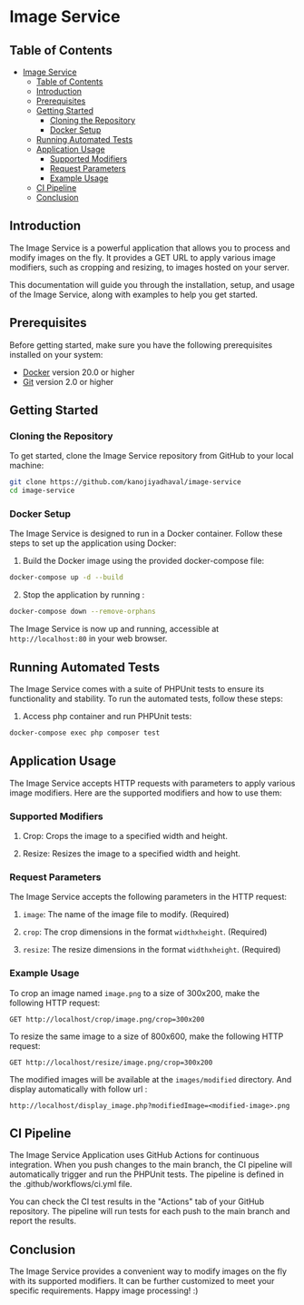 ﻿# Image Service 

## Table of Contents

- [Image Service](#image-service)
  - [Table of Contents](#table-of-contents)
  - [Introduction](#introduction)
  - [Prerequisites](#prerequisites)
  - [Getting Started](#getting-started)
    - [Cloning the Repository](#cloning-the-repository)
    - [Docker Setup](#docker-setup)
  - [Running Automated Tests](#running-automated-tests)
  - [Application Usage](#application-usage)
    - [Supported Modifiers](#supported-modifiers)
    - [Request Parameters](#request-parameters)
    - [Example Usage](#example-usage)
  - [CI Pipeline](#ci-pipeline)
  - [Conclusion](#conclusion)

## Introduction

The Image Service is a powerful application that allows you to process and modify images on the fly. It provides a GET URL to apply various image modifiers, such as cropping and resizing, to images hosted on your server.

This documentation will guide you through the installation, setup, and usage of the Image Service, along with examples to help you get started.


## Prerequisites

Before getting started, make sure you have the following prerequisites installed on your system:

-   [Docker](https://www.docker.com/) version 20.0 or higher
-   [Git](https://git-scm.com/) version 2.0 or higher

## Getting Started

### Cloning the Repository

To get started, clone the Image Service repository from GitHub to your local machine:

```bash
git clone https://github.com/kanojiyadhaval/image-service
cd image-service
```

### Docker Setup

The Image Service is designed to run in a Docker container. Follow these steps to set up the application using Docker:

1. Build the Docker image using the provided docker-compose file:

```bash
docker-compose up -d --build
```

2. Stop the application by running :

```bash
docker-compose down --remove-orphans
```

The Image Service is now up and running, accessible at `http://localhost:80` in your web browser.

## Running Automated Tests

The Image Service comes with a suite of PHPUnit tests to ensure its functionality and stability. To run the automated tests, follow these steps:

1. Access php container and run PHPUnit tests:

```bash
docker-compose exec php composer test
```

## Application Usage

The Image Service accepts HTTP requests with parameters to apply various image modifiers. Here are the supported modifiers and how to use them:

### Supported Modifiers

1. Crop: Crops the image to a specified width and height.

2. Resize: Resizes the image to a specified width and height.

### Request Parameters

The Image Service accepts the following parameters in the HTTP request:

1. `image`: The name of the image file to modify. (Required)

2. `crop`: The crop dimensions in the format `widthxheight`. (Required)

3. `resize`: The resize dimensions in the format `widthxheight`. (Required)

### Example Usage

To crop an image named `image.png` to a size of 300x200, make the following HTTP request:

```
GET http://localhost/crop/image.png/crop=300x200
```

To resize the same image to a size of 800x600, make the following HTTP request:

```
GET http://localhost/resize/image.png/crop=300x200
```

The modified images will be available at the `images/modified` directory. And display automatically with follow url :

```
http://localhost/display_image.php?modifiedImage=<modified-image>.png
```

## CI Pipeline
The Image Service Application uses GitHub Actions for continuous integration. When you push changes to the main branch, the CI pipeline will automatically trigger and run the PHPUnit tests. The pipeline is defined in the .github/workflows/ci.yml file.

You can check the CI test results in the "Actions" tab of your GitHub repository. The pipeline will run tests for each push to the main branch and report the results.

## Conclusion

The Image Service provides a convenient way to modify images on the fly with its supported modifiers. It can be further customized to meet your specific requirements. Happy image processing! :)
